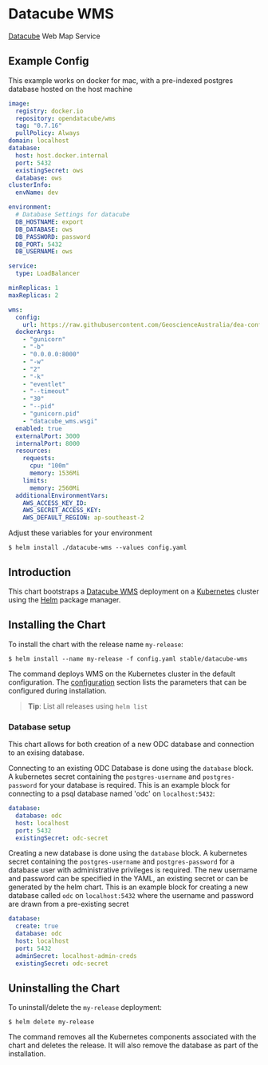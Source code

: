 # Datacube WMS

[Datacube](https://www.opendatacube.org/) Web Map Service

## Example Config

This example works on docker for mac, with a pre-indexed postgres database hosted on the host machine

```yaml
image:
  registry: docker.io
  repository: opendatacube/wms
  tag: "0.7.16"
  pullPolicy: Always
domain: localhost
database:
  host: host.docker.internal
  port: 5432
  existingSecret: ows
  database: ows
clusterInfo:
  envName: dev

environment:
  # Database Settings for datacube
  DB_HOSTNAME: export 
  DB_DATABASE: ows
  DB_PASSWORD: password
  DB_PORT: 5432
  DB_USERNAME: ows

service:
  type: LoadBalancer

minReplicas: 1
maxReplicas: 2

wms:
  config:
    url: https://raw.githubusercontent.com/GeoscienceAustralia/dea-config/master/dev/services/wms/ows/wms_cfg.py
  dockerArgs:
    - "gunicorn"
    - "-b"
    - "0.0.0.0:8000"
    - "-w"
    - "2"
    - "-k"
    - "eventlet"
    - "--timeout"
    - "30"
    - "--pid"
    - "gunicorn.pid"
    - "datacube_wms.wsgi"
  enabled: true
  externalPort: 3000
  internalPort: 8000
  resources:
    requests:
      cpu: "100m"
      memory: 1536Mi
    limits:
      memory: 2560Mi
  additionalEnvironmentVars:
    AWS_ACCESS_KEY_ID:  
    AWS_SECRET_ACCESS_KEY: 
    AWS_DEFAULT_REGION: ap-southeast-2
```

Adjust these variables for your environment

```console
$ helm install ./datacube-wms --values config.yaml
```

## Introduction

This chart bootstraps a [Datacube WMS](https://github.com/opendatacube/datacube-wms) deployment on a [Kubernetes](http://kubernetes.io) cluster using the [Helm](https://helm.sh) package manager.

## Installing the Chart

To install the chart with the release name `my-release`:

```console
$ helm install --name my-release -f config.yaml stable/datacube-wms 
```

The command deploys WMS on the Kubernetes cluster in the default configuration. The [configuration](#configuration) section lists the parameters that can be configured during installation.

> **Tip**: List all releases using `helm list`

### Database setup
This chart allows for both creation of a new ODC database and connection to an exising database.

Connecting to an existing ODC Database is done using the `database` block. A kubernetes secret containing the `postgres-username` and `postgres-password` for your database is required. This is an example block for connecting to a psql database named 'odc' on `localhost:5432`:
```YAML
database:
  database: odc
  host: localhost
  port: 5432
  existingSecret: odc-secret
```

Creating a new database is done using the `database` block. A kubernetes secret containing the `postgres-username` and `postgres-password` for a database user with administrative privileges is required. The new username and password can be specified in the YAML, an existing secret or can be generated by the helm chart. This is an example block for creating a new database called `odc` on `localhost:5432` where the username and password are drawn from a pre-existing secret
```YAML
database:
  create: true
  database: odc
  host: localhost
  port: 5432
  adminSecret: localhost-admin-creds
  existingSecret: odc-secret
```

## Uninstalling the Chart

To uninstall/delete the `my-release` deployment:

```console
$ helm delete my-release
```

The command removes all the Kubernetes components associated with the chart and deletes the release. It will also remove the database as part of the installation.
